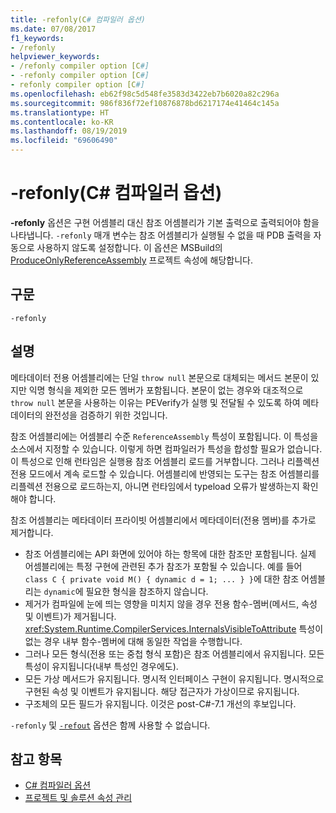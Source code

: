 ```yaml
---
title: -refonly(C# 컴파일러 옵션)
ms.date: 07/08/2017
f1_keywords:
- /refonly
helpviewer_keywords:
- /refonly compiler option [C#]
- -refonly compiler option [C#]
- refonly compiler option [C#]
ms.openlocfilehash: eb62f98c5d548fe3583d3422eb7b6020a82c296a
ms.sourcegitcommit: 986f836f72ef10876878bd6217174e41464c145a
ms.translationtype: HT
ms.contentlocale: ko-KR
ms.lasthandoff: 08/19/2019
ms.locfileid: "69606490"
---
```

# <a name="-refonly-c-compiler-options"></a>-refonly(C# 컴파일러 옵션)

**-refonly** 옵션은 구현 어셈블리 대신 참조 어셈블리가 기본 출력으로 출력되어야 함을 나타냅니다. `-refonly` 매개 변수는 참조 어셈블리가 실행될 수 없을 때 PDB 출력을 자동으로 사용하지 않도록 설정합니다. 이 옵션은 MSBuild의 [ProduceOnlyReferenceAssembly](/visualstudio/msbuild/common-msbuild-project-properties) 프로젝트 속성에 해당합니다.

## <a name="syntax"></a>구문

```console
-refonly
```

## <a name="remarks"></a>설명

메타데이터 전용 어셈블리에는 단일 `throw null` 본문으로 대체되는 메서드 본문이 있지만 익명 형식을 제외한 모든 멤버가 포함됩니다. 본문이 없는 경우와 대조적으로 `throw null` 본문을 사용하는 이유는 PEVerify가 실행 및 전달될 수 있도록 하여 메타데이터의 완전성을 검증하기 위한 것입니다.

참조 어셈블리에는 어셈블리 수준 `ReferenceAssembly` 특성이 포함됩니다. 이 특성을 소스에서 지정할 수 있습니다. 이렇게 하면 컴파일러가 특성을 합성할 필요가 없습니다. 이 특성으로 인해 런타임은 실행용 참조 어셈블리 로드를 거부합니다. 그러나 리플렉션 전용 모드에서 계속 로드할 수 있습니다. 어셈블리에 반영되는 도구는 참조 어셈블리를 리플렉션 전용으로 로드하는지, 아니면 런타임에서 typeload 오류가 발생하는지 확인해야 합니다.

참조 어셈블리는 메타데이터 프라이빗 어셈블리에서 메타데이터(전용 멤버)를 추가로 제거합니다.

- 참조 어셈블리에는 API 화면에 있어야 하는 항목에 대한 참조만 포함됩니다. 실제 어셈블리에는 특정 구현에 관련된 추가 참조가 포함될 수 있습니다. 예를 들어 `class C { private void M() { dynamic d = 1; ... } }`에 대한 참조 어셈블리는 `dynamic`에 필요한 형식을 참조하지 않습니다.
- 제거가 컴파일에 눈에 띄는 영향을 미치지 않을 경우 전용 함수-멤버(메서드, 속성 및 이벤트)가 제거됩니다. <xref:System.Runtime.CompilerServices.InternalsVisibleToAttribute> 특성이 없는 경우 내부 함수-멤버에 대해 동일한 작업을 수행합니다.
- 그러나 모든 형식(전용 또는 중첩 형식 포함)은 참조 어셈블리에서 유지됩니다. 모든 특성이 유지됩니다(내부 특성인 경우에도).
- 모든 가상 메서드가 유지됩니다. 명시적 인터페이스 구현이 유지됩니다. 명시적으로 구현된 속성 및 이벤트가 유지됩니다. 해당 접근자가 가상이므로 유지됩니다.
- 구조체의 모든 필드가 유지됩니다. 이것은 post-C#-7.1 개선의 후보입니다.

`-refonly` 및 [`-refout`](refout-compiler-option.md) 옵션은 함께 사용할 수 없습니다.

## <a name="see-also"></a>참고 항목

- [C# 컴파일러 옵션](./index.md)
- [프로젝트 및 솔루션 속성 관리](/visualstudio/ide/managing-project-and-solution-properties)
